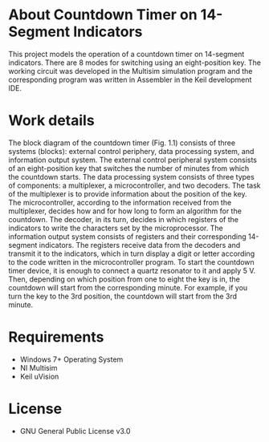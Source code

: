 # About Countdown Timer on 14-Segment Indicators
This project models the operation of a countdown timer on 14-segment indicators. There are 8 modes for switching using an eight-position key. The working circuit was developed in the Multisim simulation program and the corresponding program was written in Assembler in the Keil development IDE.
# Work details
The block diagram of the countdown timer (Fig. 1.1) consists of three systems (blocks): external control periphery, data processing system, and information output system.
The external control peripheral system consists of an eight-position key that switches the number of minutes from which the countdown starts.
The data processing system consists of three types of components: a multiplexer, a microcontroller, and two decoders. The task of the multiplexer is to provide information about the position of the key. The microcontroller, according to the information received from the multiplexer, decides how and for how long to form an algorithm for the countdown. The decoder, in its turn, decides in which registers of the indicators to write the characters set by the microprocessor.
The information output system consists of registers and their corresponding 14-segment indicators. The registers receive data from the decoders and transmit it to the indicators, which in turn display a digit or letter according to the code written in the microcontroller program.
To start the countdown timer device, it is enough to connect a quartz resonator to it and apply 5 V. Then, depending on which position from one to eight the key is in, the countdown will start from the corresponding minute. For example, if you turn the key to the 3rd position, the countdown will start from the 3rd minute.
# Requirements
- Windows 7+ Operating System
- NI Multisim
- Keil uVision
# License
- GNU General Public License v3.0
